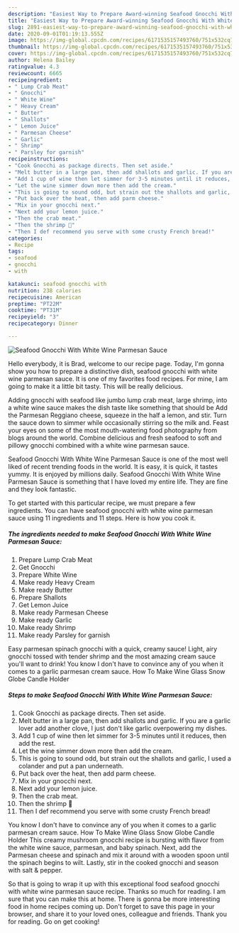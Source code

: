 ```yaml
---
description: "Easiest Way to Prepare Award-winning Seafood Gnocchi With White Wine Parmesan Sauce"
title: "Easiest Way to Prepare Award-winning Seafood Gnocchi With White Wine Parmesan Sauce"
slug: 2891-easiest-way-to-prepare-award-winning-seafood-gnocchi-with-white-wine-parmesan-sauce
date: 2020-09-01T01:19:13.555Z
image: https://img-global.cpcdn.com/recipes/6171535157493760/751x532cq70/seafood-gnocchi-with-white-wine-parmesan-sauce-recipe-main-photo.jpg
thumbnail: https://img-global.cpcdn.com/recipes/6171535157493760/751x532cq70/seafood-gnocchi-with-white-wine-parmesan-sauce-recipe-main-photo.jpg
cover: https://img-global.cpcdn.com/recipes/6171535157493760/751x532cq70/seafood-gnocchi-with-white-wine-parmesan-sauce-recipe-main-photo.jpg
author: Helena Bailey
ratingvalue: 4.3
reviewcount: 6665
recipeingredient:
- " Lump Crab Meat"
- " Gnocchi"
- " White Wine"
- " Heavy Cream"
- " Butter"
- " Shallots"
- " Lemon Juice"
- " Parmesan Cheese"
- " Garlic"
- " Shrimp"
- " Parsley for garnish"
recipeinstructions:
- "Cook Gnocchi as package directs. Then set aside."
- "Melt butter in a large pan, then add shallots and garlic. If you are a garlic lover add another clove, I just don&#39;t like garlic overpowering my dishes."
- "Add 1 cup of wine then let simmer for 3-5 minutes until it reduces, then add the rest."
- "Let the wine simmer down more then add the cream."
- "This is going to sound odd, but strain out the shallots and garlic, I used a colander and put a pan underneath."
- "Put back over the heat, then add parm cheese."
- "Mix in your gnocchi next."
- "Next add your lemon juice."
- "Then the crab meat."
- "Then the shrimp 🍤"
- "Then I def recommend you serve with some crusty French bread!"
categories:
- Recipe
tags:
- seafood
- gnocchi
- with

katakunci: seafood gnocchi with 
nutrition: 238 calories
recipecuisine: American
preptime: "PT22M"
cooktime: "PT31M"
recipeyield: "3"
recipecategory: Dinner

---
```



![Seafood Gnocchi With White Wine Parmesan Sauce](https://img-global.cpcdn.com/recipes/6171535157493760/751x532cq70/seafood-gnocchi-with-white-wine-parmesan-sauce-recipe-main-photo.jpg)

Hello everybody, it is Brad, welcome to our recipe page. Today, I'm gonna show you how to prepare a distinctive dish, seafood gnocchi with white wine parmesan sauce. It is one of my favorites food recipes. For mine, I am going to make it a little bit tasty. This will be really delicious.

Adding gnocchi with seafood like jumbo lump crab meat, large shrimp, into a white wine sauce makes the dish taste like something that should be Add the Parmesan Reggiano cheese, squeeze in the half a lemon, and stir. Turn the sauce down to simmer while occasionally stirring so the milk and. Feast your eyes on some of the most mouth-watering food photography from blogs around the world. Combine delicious and fresh seafood to soft and pillowy gnocchi combined with a white wine parmesan sauce.

Seafood Gnocchi With White Wine Parmesan Sauce is one of the most well liked of recent trending foods in the world. It is easy, it is quick, it tastes yummy. It is enjoyed by millions daily. Seafood Gnocchi With White Wine Parmesan Sauce is something that I have loved my entire life. They are fine and they look fantastic.


To get started with this particular recipe, we must prepare a few ingredients. You can have seafood gnocchi with white wine parmesan sauce using 11 ingredients and 11 steps. Here is how you cook it.

<!--inarticleads1-->

##### The ingredients needed to make Seafood Gnocchi With White Wine Parmesan Sauce:

1. Prepare  Lump Crab Meat
1. Get  Gnocchi
1. Prepare  White Wine
1. Make ready  Heavy Cream
1. Make ready  Butter
1. Prepare  Shallots
1. Get  Lemon Juice
1. Make ready  Parmesan Cheese
1. Make ready  Garlic
1. Make ready  Shrimp
1. Make ready  Parsley for garnish


Easy parmesan spinach gnocchi with a quick, creamy sauce! Light, airy gnocchi tossed with tender shrimp and the most amazing cream sauce you&#39;ll want to drink! You know I don&#39;t have to convince any of you when it comes to a garlic parmesan cream sauce. How To Make Wine Glass Snow Globe Candle Holder 

<!--inarticleads2-->

##### Steps to make Seafood Gnocchi With White Wine Parmesan Sauce:

1. Cook Gnocchi as package directs. Then set aside.
1. Melt butter in a large pan, then add shallots and garlic. If you are a garlic lover add another clove, I just don&#39;t like garlic overpowering my dishes.
1. Add 1 cup of wine then let simmer for 3-5 minutes until it reduces, then add the rest.
1. Let the wine simmer down more then add the cream.
1. This is going to sound odd, but strain out the shallots and garlic, I used a colander and put a pan underneath.
1. Put back over the heat, then add parm cheese.
1. Mix in your gnocchi next.
1. Next add your lemon juice.
1. Then the crab meat.
1. Then the shrimp 🍤
1. Then I def recommend you serve with some crusty French bread!


You know I don&#39;t have to convince any of you when it comes to a garlic parmesan cream sauce. How To Make Wine Glass Snow Globe Candle Holder This creamy mushroom gnocchi recipe is bursting with flavor from the white wine sauce, parmesan, and baby spinach. Next, add the Parmesan cheese and spinach and mix it around with a wooden spoon until the spinach begins to wilt. Lastly, stir in the cooked gnocchi and season with salt &amp; pepper. 

So that is going to wrap it up with this exceptional food seafood gnocchi with white wine parmesan sauce recipe. Thanks so much for reading. I am sure that you can make this at home. There is gonna be more interesting food in home recipes coming up. Don't forget to save this page in your browser, and share it to your loved ones, colleague and friends. Thank you for reading. Go on get cooking!
